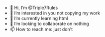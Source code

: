 - 👋 Hi, I’m @Triple7Rules
- 👀 I’m interested in you not copying my work
- 🌱 I’m currently learning html
- 💞️ I’m looking to collaborate on nothing
- 📫 How to reach me: just don't

<!---
Triple7Rules/Triple7Rules is a ✨ special ✨ repository because its `README.md` (this file) appears on your GitHub profile.
You can click the Preview link to take a look at your changes.
--->
